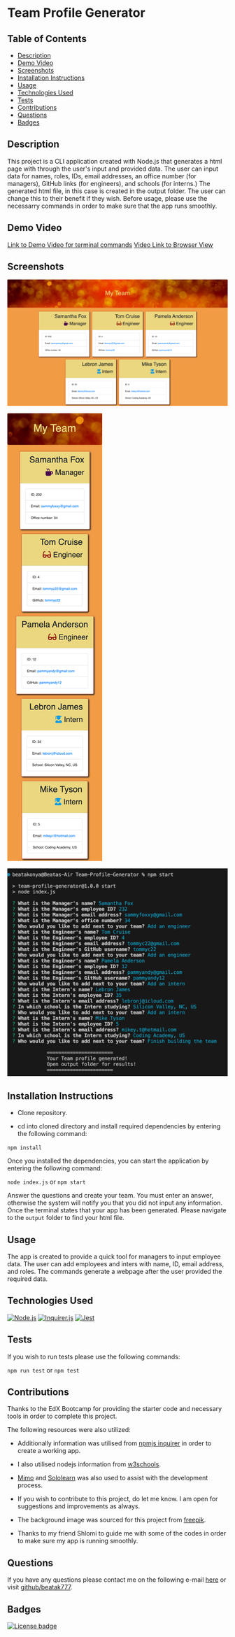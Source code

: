 # Team Profile Generator

## Table of Contents

* [Description](#description)
* [Demo Video](#demo-video)
* [Screenshots](#screenshots)
* [Installation Instructions](#installation-instructions)
* [Usage](#usage)
* [Technologies Used](#technologies-used)
* [Tests](#tests)
* [Contributions](#contributions)
* [Questions](#questions)
* [Badges](#badges)

## Description

This project is a CLI application created with Node.js that generates a html page with through the user's input and provided data. The user can input data for names, roles, IDs, email addresses, an office number (for managers), GitHub links (for engineers), and schools (for interns.) The generated html file, in this case is created in the output folder. The user can change this to their benefit if they wish. Before usage, please use the necessarry commands in order to make sure that the app runs smoothly.

## Demo Video

[Link to Demo Video for terminal commands](https://drive.google.com/file/d/1iSxLT8HwJ3VooWu1lInpJS_98X-SqXcy/view)
[Video Link to Browser View](https://drive.google.com/file/d/1BnTgri_Gf8FA-4Dis_fu4I5tik1B7aPP/view)

## Screenshots
![Browser Screenshot](screenshots/team.png)

![Mobile View Screenshot](screenshots/teams.png)

![Terminal Questions and Code Output](screenshots/tm.png)
  
## Installation Instructions


- Clone repository.

- cd into cloned directory and install required dependencies by entering the following command:

`npm install`

Once you installed the dependencies, you can start the application by entering the following command:

 `node index.js` or `npm start`

 Answer the questions and create your team. You must enter an answer, otherwise the system will notify you that you did not input any information.
 Once the terminal states that your app has been generated. Please navigate to the `output` folder to find your html file. 


## Usage

The app is created to provide a quick tool for managers to input employee data. The user can add employees and inters with name, ID, email address, and roles. The commands generate a webpage after the user provided the required data. 

## Technologies Used

[![Node.js](https://img.shields.io/badge/built%20with-Node.js-3c873a)](https://nodejs.org/en/) [![Inquirer.js](https://img.shields.io/badge/built%20with-Inquirer.js-68a063)](https://www.npmjs.com/package/inquirer) [![Jest](https://img.shields.io/badge/built%20with-Jest-6ec532)](https://jestjs.io/)

## Tests
If you wish to run tests please use the following commands:

`npm run test` or `npm test`


## Contributions
  
Thanks to the EdX Bootcamp for providing the starter code and necessary tools in order to  complete this project. 

The following resources were also utilized:

- Additionally information was utilised from [npmjs inquirer](https://www.npmjs.com/package/inquirer) in order to create a working app.

- I also utilised nodejs information from [w3schools](https://www.w3schools.com/nodejs/).

- [Mimo](https://mimo.org/) and [Sololearn](https://www.sololearn.com) was also used to  assist with the development process.

- If you wish to contribute to this project, do let me know. I am open for suggestions and improvements as always.

- The background image was sourced for this project from [freepik](https://img.freepik.com).

- Thanks to my friend Shlomi to guide me with some of the codes in order to make sure my app is running smoothly.


## Questions

If you have any questions please contact me on the following e-mail [here](mailto:beatakonya@gmail.com?subject=[GitHub]%20Dev%20Connect) or visit [github/beatak777](https://github.com/beatak777).

## Badges

[![License badge](https://img.shields.io/badge/license-MIT-00560d)](./LICENSE)